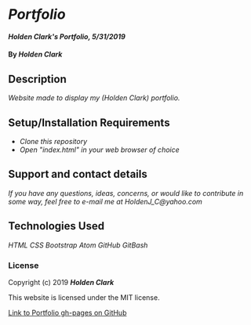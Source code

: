 # _Portfolio_

#### _Holden Clark's Portfolio, 5/31/2019_

#### By _**Holden Clark**_

## Description

_Website made to display my (Holden Clark) portfolio._

## Setup/Installation Requirements

* _Clone this repository_
* _Open "index.html" in your web browser of choice_


## Support and contact details

_If you have any questions, ideas, concerns, or would like to contribute in some way, feel free to e-mail me at HoldenJ_C@yahoo.com_

## Technologies Used

_HTML_
_CSS_
_Bootstrap_
_Atom_
_GitHub_
_GitBash_

### License

Copyright (c) 2019 **_Holden Clark_**

This website is licensed under the MIT license.

[Link to Portfolio gh-pages on GitHub](https://holdenjc.github.io/portfolio/)
